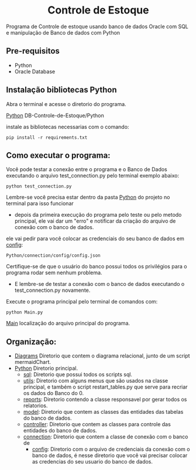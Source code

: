 <h1 align="center"> Controle de Estoque </h1>

Programa de Controle de estoque usando banco de dados Oracle com SQL e manipulação de Banco de dados com Python



## Pre-requisitos
- Python
- Oracle Database
## Instalação bibliotecas Python
Abra o terminal e acesse o diretorio do programa.

[Python](Python) DB-Controle-de-Estoque/Python

instale as  bibliotecas necessarias com o comando:
```
pip install -r requirements.txt
```


## Como executar o programa:

Você pode testar a conexão entre o programa e o Banco de Dados executando o arquivo test_connection.py pelo terminal exemplo abaixo:
```
python test_connection.py
```
Lembre-se você precisa estar dentro da pasta [Python](Python) do projeto no terminal para isso funcionar    


- depois da primeira execução do programa pelo teste ou pelo metodo principal, ele vai dar um "erro" e notificar da criação do arquivo de conexão com o banco de dados.


ele vai pedir para você colocar as credenciais do seu banco de dados em [config](Python/connection/config/config.json):
```
Python/connection/config/config.json
```
Certifique-se de que o usuário do banco possui todos os privilégios para o programa rodar sem nenhum problema.

- E lembre-se de testar a conexão com o banco de dados executando o test_connection.py novamente.



Execute o programa principal pelo terminal de comandos com:
```
python Main.py
```

[Main](Python) localização do arquivo principal do programa.


## Organização:

- [Diagrams](Diagrams) Diretorio que contem o diagrama relacional, junto de um script mermaidChart.
- [Python](Python) Diretorio principal.
  * [sql](Python/sql): Diretorio que possui todos os scripts sql.
  * [utils](Python/utils): Diretorio com alguns menus que são usados na classe principal, e também o script restart_tables.py que serve para recriar os dados do Banco do 0.
  * [reports](Python/reports): Diretorio contendo a classe responsavel por gerar todos os relatorios.
  * [model](Python/model): Diretorio que contem as classes das entidades das tabelas do banco de dados.
  * [controller](Python/controller): Diretorio que contem as classes para controle das entidades do banco de dados.
  * [connection](Python/connection): Diretorio que contem a classe de conexão com o banco de
    * [config](Python/connection/config): Diretorio com o arquivo de credenciais da conexão com o banco de dados, é nesse diretorio que você vai precisar colocar as credencias do seu usuario do banco de dados.